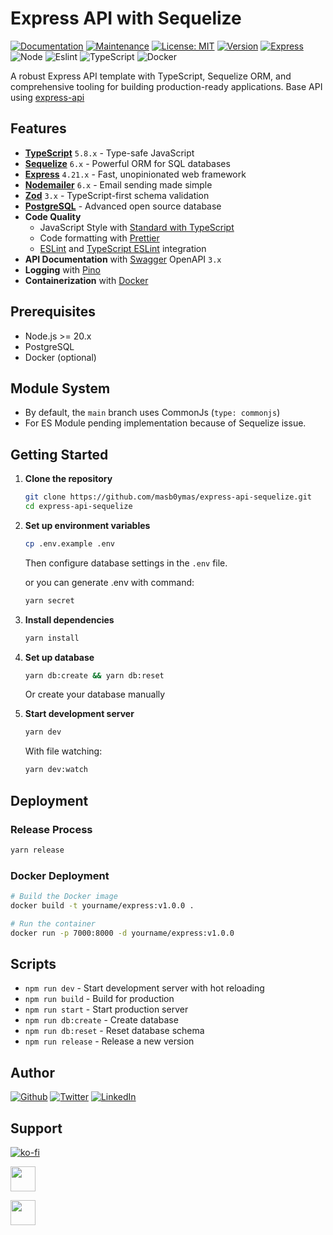 # Express API with Sequelize

[![Documentation](https://img.shields.io/badge/Documentation-yes-brightgreen.svg)](https://github.com/masb0ymas/express-api-sequelize#readme)
[![Maintenance](https://img.shields.io/badge/Maintained%3F-yes-green.svg)](https://github.com/masb0ymas/express-api-sequelize/graphs/commit-activity)
[![License: MIT](https://img.shields.io/badge/License-MIT-yellow.svg)](https://github.com/masb0ymas/express-api-sequelize/blob/master/LICENSE.md)
[![Version](https://img.shields.io/badge/Version-6.0.0-blue.svg?cacheSeconds=2592000)](https://github.com/masb0ymas/express-api-sequelize/releases/tag/v6.0.0)
[![Express](https://img.shields.io/badge/Express-4.21.2-informational?logo=express&color=22272E)](https://expressjs.com/)
![Node](https://badges.aleen42.com/src/node.svg)
![Eslint](https://badges.aleen42.com/src/eslint.svg)
![TypeScript](https://badges.aleen42.com/src/typescript.svg)
![Docker](https://badges.aleen42.com/src/docker.svg)

A robust Express API template with TypeScript, Sequelize ORM, and comprehensive tooling for building production-ready applications.
Base API using [express-api](https://github.com/masb0ymas/express-api)

## Features

- **[TypeScript](https://github.com/microsoft/TypeScript)** `5.8.x` - Type-safe JavaScript
- **[Sequelize](https://github.com/sequelize/sequelize)** `6.x` - Powerful ORM for SQL databases
- **[Express](https://expressjs.com/)** `4.21.x` - Fast, unopinionated web framework
- **[Nodemailer](https://github.com/nodemailer/nodemailer)** `6.x` - Email sending made simple
- **[Zod](https://github.com/colinhacks/zod)** `3.x` - TypeScript-first schema validation
- **[PostgreSQL](https://www.postgresql.org/)** - Advanced open source database
- **Code Quality**
  - JavaScript Style with [Standard with TypeScript](https://github.com/standard/eslint-config-standard-with-typescript)
  - Code formatting with [Prettier](https://github.com/prettier/prettier)
  - [ESLint](https://github.com/prettier/eslint-config-prettier) and [TypeScript ESLint](https://github.com/typescript-eslint/typescript-eslint) integration
- **API Documentation** with [Swagger](https://github.com/swagger-api/swagger-ui) OpenAPI `3.x`
- **Logging** with [Pino](https://github.com/pinojs/pino)
- **Containerization** with [Docker](https://www.docker.com/)

## Prerequisites

- Node.js >= 20.x
- PostgreSQL
- Docker (optional)

## Module System

- By default, the `main` branch uses CommonJs (`type: commonjs`)
- For ES Module pending implementation because of Sequelize issue.

## Getting Started

1. **Clone the repository**

   ```bash
   git clone https://github.com/masb0ymas/express-api-sequelize.git
   cd express-api-sequelize
   ```

2. **Set up environment variables**

   ```bash
   cp .env.example .env
   ```

   Then configure database settings in the `.env` file.

   or you can generate .env with command:

   ```bash
   yarn secret
   ```

3. **Install dependencies**

   ```bash
   yarn install
   ```

4. **Set up database**

   ```bash
   yarn db:create && yarn db:reset
   ```

   Or create your database manually

5. **Start development server**

   ```bash
   yarn dev
   ```

   With file watching:

   ```bash
   yarn dev:watch
   ```

## Deployment

### Release Process

```bash
yarn release
```

### Docker Deployment

```bash
# Build the Docker image
docker build -t yourname/express:v1.0.0 .

# Run the container
docker run -p 7000:8000 -d yourname/express:v1.0.0
```

## Scripts

- `npm run dev` - Start development server with hot reloading
- `npm run build` - Build for production
- `npm run start` - Start production server
- `npm run db:create` - Create database
- `npm run db:reset` - Reset database schema
- `npm run release` - Release a new version

## Author

[![Github](https://badges.aleen42.com/src/github.svg)](https://github.com/masb0ymas)
[![Twitter](https://badges.aleen42.com/src/twitter.svg)](https://twitter.com/masb0ymas)
[![LinkedIn](https://img.shields.io/badge/LinkedIn-Informational?logo=linkedin&color=0A66C2&logoColor=white)](https://www.linkedin.com/in/masb0ymas)

## Support

[![ko-fi](https://ko-fi.com/img/githubbutton_sm.svg)](https://ko-fi.com/I2I03MVAI)

[<img height="40" src="https://trakteer.id/images/mix/navbar-logo-lite.png">](https://trakteer.id/masb0ymas)

[<img height="40" src="https://upload.wikimedia.org/wikipedia/commons/thumb/b/b5/PayPal.svg/1280px-PayPal.svg.png">](https://www.paypal.com/paypalme/masb0ymas)
